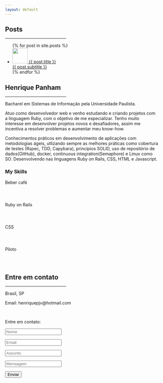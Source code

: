 ```yaml
---
layout: default
---
```


<!-- Main Img Section -->

<div class="intro-header">
  <div class="w3-container">
    <div class="w3-row">
      <div class="col-lg-12">
      </div>
    </div>
  </div>
</div>

<!-- End Main Img Section -->

<!-- Posts Section -->
<div class="w3-content w3-justify w3-text-grey w3-padding-64" id="posts">
  <h2 class="w3-text-orange">Posts</h2>
  <hr style="width:200px" class="w3-opacity">

  <div class="w3-third full_width">
    <ul class="w3-ul w3-hoverable">
      {% for post in site.posts %}
        <a href="{{ post.url }}" class="without-decoration">
          <li class="w3-padding-16 list-item list-post-width">
            <img src="{{ post.related_image }}" class="w3-left w3-margin-right" style="width:50px">
            <span class="w3-large">{{ post.title }}</span><br>
            <span>{{ post.subtitle }}</span>
          </li>
        </a>
      {% endfor %}
    </ul>
  </div>
</div>

<!-- About Section -->
<div class="w3-content w3-justify w3-text-grey w3-padding-64" id="about">
  <h2 class="w3-text-orange">Henrique Panham</h2>
  <hr style="width:200px" class="w3-opacity">
  <p>Bacharel em Sistemas de Informação pela Universidade Paulista.</p>
  <p>Atuo como desenvolvedor web e venho estudando e criando projetos com a linguagem Ruby, com o objetivo de me especializar. Tenho muito interesse em desenvolver projetos novos e desafiadores, assim me incentiva a resolver problemas e aumentar meu know-how.</p>
  <p>Conhecimentos práticos em desenvolvimento de aplicações com metodologias ágeis, utlizando sempre as melhores práticas como cobertura de testes (Rspec, TDD, Capybara), princípios SOLID, uso de repositório de dados(GitHub), docker, continuous integration(Semaphore) e Linux como SO. Desenvolvendo nas linguagens Ruby on Rails, CSS, HTML e Javascript.</p>

  <h3 class="w3-padding-32 w3-text-orange">My Skills</h3>
  <p class="w3-wide">Beber café</p>
  <div class="w3-white">
    <div class="w3-dark-grey" style="height:28px;width:95%"></div>
  </div>
  <p class="w3-wide">Ruby on Rails</p>
  <div class="w3-white">
    <div class="w3-dark-grey" style="height:28px;width:75%"></div>
  </div>
  <p class="w3-wide">CSS</p>
  <div class="w3-white">
    <div class="w3-dark-grey" style="height:28px;width:55%"></div>
  </div>
  <p class="w3-wide">Piloto</p>
  <div class="w3-white">
    <div class="w3-dark-grey" style="height:28px;width:5%"></div>
  </div>
  <!-- End About Section -->
</div>

<!-- Contact Section -->
<div class="w3-padding-64 w3-content w3-text-black" id="contact">
  <h2 class="w3-text-orange">Entre em contato</h2>
  <hr style="width:200px" class="w3-opacity">

  <div class="w3-section">
    <p><i class="fa fa-map-marker fa-fw w3-text-dark-gray w3-xxlarge w3-margin-right"></i> Brasil, SP</p>
    <p><i class="fa fa-envelope fa-fw w3-text-dark-gray w3-xxlarge w3-margin-right"> </i> Email: henriquepjv@hotmail.com</p>
  </div><br>
  <p>Entre em contato:</p>

  <form action="https://formspree.io/f/mjvlvevw" method="POST">
    <p><input class="w3-input w3-padding-16" type="text" placeholder="Nome" required name="_name"></p>
    <p><input class="w3-input w3-padding-16" type="text" placeholder="Email" required name="_replyto"></p>
    <p><input class="w3-input w3-padding-16" type="text" placeholder="Assunto" required name="_subject"></p>
    <p><input class="w3-input w3-padding-16" type="text" placeholder="Mensagem" required name="_message"></p>
    <p>
      <button class="w3-button w3-light-grey w3-padding-large" type="submit">
        <i class="fa fa-paper-plane"></i> Enviar
      </button>
    </p>
  </form>
<!-- End Contact Section -->
</div>

